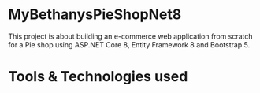 # MyBethanysPieShopNet8
This project is about building an e-commerce web application from scratch for a Pie shop using ASP.NET Core 8, Entity Framework 8 and Bootstrap 5.

# Tools & Technologies used
